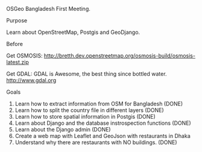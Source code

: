 
OSGeo Bangladesh First Meeting.

Purpose

Learn about OpenStreetMap, Postgis and GeoDjango.

Before

Get OSMOSIS:
http://bretth.dev.openstreetmap.org/osmosis-build/osmosis-latest.zip

Get GDAL:
GDAL is Awesome, the best thing since bottled water.
http://www.gdal.org

Goals

 1. Learn how to extract information from OSM for Bangladesh (DONE)
 2. Learn how to split the country file in different layers (DONE)
 3. Learn how to store spatial information in Postgis (DONE)
 4. Learn about Django and the database instrospection functions (DONE)
 5. Learn about the Django admin (DONE)
 6. Create a web map with Leaflet and GeoJson with restaurants in Dhaka
 7. Understand why there are restaurants with NO buildings. (DONE)

